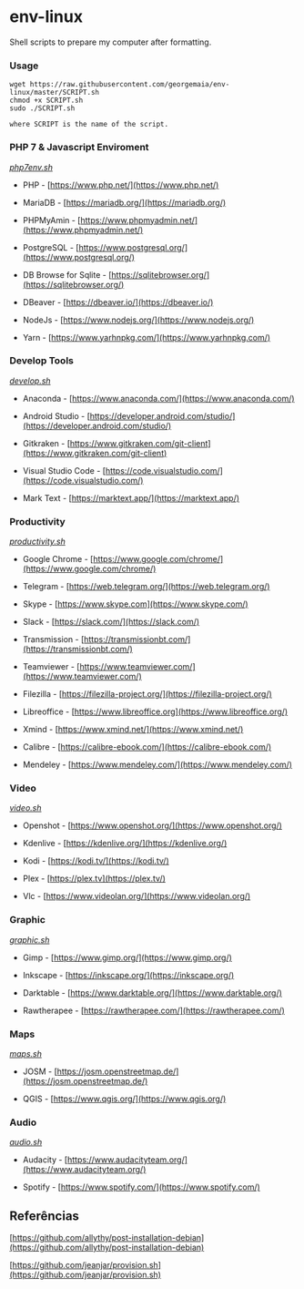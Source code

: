 # env-linux

Shell scripts to prepare my computer after formatting.

### Usage

```
wget https://raw.githubusercontent.com/georgemaia/env-linux/master/SCRIPT.sh
chmod +x SCRIPT.sh
sudo ./SCRIPT.sh

where SCRIPT is the name of the script.
```

### PHP 7 & Javascript Enviroment

*[php7env.sh](php7env.sh)*

-   PHP - [https://www.php.net/](https://www.php.net/)

-   MariaDB - [https://mariadb.org/](https://mariadb.org/)

-   PHPMyAmin - [https://www.phpmyadmin.net/](https://www.phpmyadmin.net/)

-   PostgreSQL - [https://www.postgresql.org/](https://www.postgresql.org/)

-   DB Browse for Sqlite - [https://sqlitebrowser.org/](https://sqlitebrowser.org/)

-   DBeaver - [https://dbeaver.io/](https://dbeaver.io/)

-   NodeJs - [https://www.nodejs.org/](https://www.nodejs.org/)

-   Yarn - [https://www.yarhnpkg.com/](https://www.yarhnpkg.com/)



### Develop Tools

*[develop.sh](develop.sh)*
    
-   Anaconda - [https://www.anaconda.com/](https://www.anaconda.com/)
    
-   Android Studio - [https://developer.android.com/studio/](https://developer.android.com/studio/)
    
-   Gitkraken - [https://www.gitkraken.com/git-client](https://www.gitkraken.com/git-client)
    
-   Visual Studio Code - [https://code.visualstudio.com/](https://code.visualstudio.com/)
    
-   Mark Text - [https://marktext.app/](https://marktext.app/)


### Productivity

*[productivity.sh](productivity.sh)*

-   Google Chrome - [https://www.google.com/chrome/](https://www.google.com/chrome/)
    
-   Telegram - [https://web.telegram.org/](https://web.telegram.org/)
    
-   Skype - [https://www.skype.com](https://www.skype.com/)
    
-   Slack - [https://slack.com/](https://slack.com/)
    
-   Transmission - [https://transmissionbt.com/](https://transmissionbt.com/)
    
-   Teamviewer - [https://www.teamviewer.com/](https://www.teamviewer.com/)
    
-   Filezilla - [https://filezilla-project.org/](https://filezilla-project.org/)
    
-   Libreoffice - [https://www.libreoffice.org](https://www.libreoffice.org/)
    
-   Xmind - [https://www.xmind.net/](https://www.xmind.net/)
    
-   Calibre - [https://calibre-ebook.com/](https://calibre-ebook.com/)
    
-   Mendeley - [https://www.mendeley.com/](https://www.mendeley.com/)


### Video

*[video.sh](video.sh)*

-   Openshot - [https://www.openshot.org/](https://www.openshot.org/)
    
-   Kdenlive - [https://kdenlive.org/](https://kdenlive.org/)
    
-   Kodi - [https://kodi.tv/](https://kodi.tv/)

-   Plex - [https://plex.tv](https://plex.tv/) 
    
-   Vlc - [https://www.videolan.org/](https://www.videolan.org/)

    

### Graphic

*[graphic.sh](graphic.sh)*

-   Gimp - [https://www.gimp.org/](https://www.gimp.org/)
    
-   Inkscape - [https://inkscape.org/](https://inkscape.org/)
    
-   Darktable - [https://www.darktable.org/](https://www.darktable.org/)
    
-   Rawtherapee - [https://rawtherapee.com/](https://rawtherapee.com/)


### Maps

*[maps.sh](maps.sh)*

-   JOSM - [https://josm.openstreetmap.de/](https://josm.openstreetmap.de/)

-   QGIS - [https://www.qgis.org/](https://www.qgis.org/)
    

### Audio

*[audio.sh](audio.sh)*

-   Audacity - [https://www.audacityteam.org/](https://www.audacityteam.org/)
    
-   Spotify - [https://www.spotify.com/](https://www.spotify.com/)

## Referências

[https://github.com/allythy/post-installation-debian](https://github.com/allythy/post-installation-debian)

[https://github.com/jeanjar/provision.sh](https://github.com/jeanjar/provision.sh)
